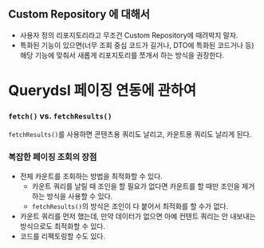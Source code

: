 ## Custom Repository 에 대해서
- 사용자 정의 리포지토리라고 무조건 Custom Repository에 때려박지 말자.
- 특화된 기능이 있으면(너무 조회 중심 코드가 길거나, DTO에 특화된 코드거나 등) 해당 기능에 맞춰서 새롭게 리포지토리를 쪼개서 하는 방식을 권장한다.

# Querydsl 페이징 연동에 관하여
### `fetch()` vs. `fetchResults()`
`fetchResults()`를 사용하면 콘텐츠용 쿼리도 날리고, 카운트용 쿼리도 날리게 된다.

### 복잡한 페이징 조회의 장점
- 전체 카운트를 조회하는 방법을 최적화할 수 있다.
  - 카운트 쿼리를 날릴 때 조인을 할 필요가 없다면 카운트를 할 때만 조인을 제거하는 방식을 사용할 수 있다.
  - `fetchResults()`의 방식은 조인이 다 붙어서 최적화를 할 수가 없다.
- 카운트 쿼리를 먼저 했는데, 만약 데이터가 없으면 아예 컨텐트 쿼리는 안 내보내는 방식으로도 최적화할 수 있다.
- 코드를 리팩토링할 수도 있다.